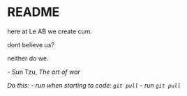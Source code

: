 # README #

here at Le AB we create cum.

dont believe us?

neither do we.

\- Sun Tzu, <em>The art of war<em>


Do this:
    - run when starting to code: <code>git pull</code>
    - run <code>git pull</code>